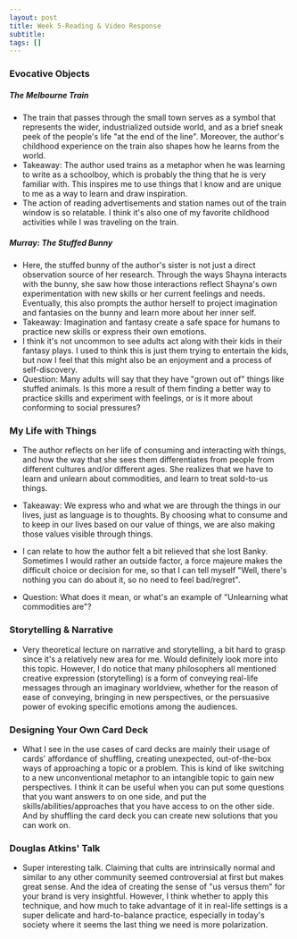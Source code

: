 ```yaml
---
layout: post
title: Week 5-Reading & Video Response
subtitle: 
tags: []
---
```


### Evocative Objects

##### The Melbourne Train

* The train that passes through the small town serves as a symbol that represents the wider, industrialized outside world, and as a brief sneak peek of the people's life "at the end of the line". Moreover, the author's childhood experience on the train also shapes how he learns from the world.
* Takeaway: The author used trains as a metaphor when he was learning to write as a schoolboy, which is probably the thing that he is very familiar with. This inspires me to use things that I know and are unique to me as a way to learn and draw inspiration. 
*  The action of reading advertisements and station names out of the train window is so relatable. I think it's also one of my favorite childhood activities while I was traveling on the train.

##### Murray: The Stuffed Bunny

* Here, the stuffed bunny of the author's sister is not just a direct observation source of her research. Through the ways Shayna interacts with the bunny, she saw how those interactions reflect Shayna's own experimentation with new skills or her current feelings and needs. Eventually, this also prompts the author herself to project imagination and fantasies on the bunny and learn more about her inner self.
* Takeaway: Imagination and fantasy create a safe space for humans to practice new skills or express their own emotions.
* I think it's not uncommon to see adults act along with their kids in their fantasy plays. I used to think this is just them trying to entertain the kids, but now I feel that this might also be an enjoyment and a process of self-discovery.
* Question: Many adults will say that they have "grown out of" things like stuffed animals. Is this more a result of them finding a better way to practice skills and experiment with feelings, or is it more about conforming to social pressures?

### My Life with Things

* The author reflects on her life of consuming and interacting with things, and how the way that she sees them differentiates from people from different cultures and/or different ages. She realizes that we have to learn and unlearn about commodities, and learn to treat sold-to-us things.

* Takeaway: We express who and what we are through the things in our lives, just as language is to thoughts. By choosing what to consume and to keep in our lives based on our value of things, we are also making those values visible through things.

* I can relate to how the author felt a bit relieved that she lost Banky. Sometimes I would rather an outside factor, a force majeure makes the difficult choice or decision for me, so that I can tell myself "Well, there's nothing you can do about it, so no need to feel bad/regret".

* Question: What does it mean, or what's an example of "Unlearning what commodities are"?

### Storytelling & Narrative

* Very theoretical lecture on narrative and storytelling, a bit hard to grasp since it's a relatively new area for me. Would definitely look more into this topic. However, I do notice that many philosophers all mentioned creative expression (storytelling) is a form of conveying real-life messages through an imaginary worldview, whether for the reason of ease of conveying, bringing in new perspectives, or the persuasive power of evoking specific emotions among the audiences.

### Designing Your Own Card Deck

* What I see in the use cases of card decks are mainly their usage of cards' affordance of shuffling, creating unexpected, out-of-the-box ways of approaching a topic or a problem. This is kind of like switching to a new unconventional metaphor to an intangible topic to gain new perspectives. I think it can be useful when you can put some questions that you want answers to on one side, and put the skills/abilities/approaches that you have access to on the other side. And by shuffling the card deck you can create new solutions that you can work on.

### Douglas Atkins' Talk

* Super interesting talk. Claiming that cults are intrinsically normal and similar to any other community seemed controversial at first but makes great sense. And the idea of creating the sense of "us versus them" for your brand is very insightful. However, I think whether to apply this technique, and how much to take advantage of it in real-life settings is a super delicate and hard-to-balance practice, especially in today's society where it seems the last thing we need is more polarization.
